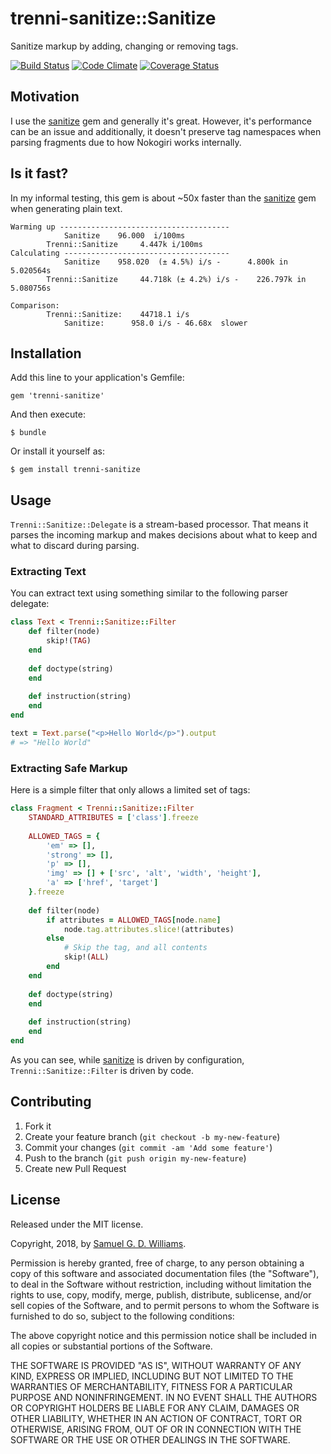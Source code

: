 # trenni-sanitize::Sanitize

Sanitize markup by adding, changing or removing tags. 

[![Build Status](https://secure.travis-ci.org/ioquatix/trenni-sanitize.svg)](http://travis-ci.org/ioquatix/trenni-sanitize)
[![Code Climate](https://codeclimate.com/github/ioquatix/trenni-sanitize.svg)](https://codeclimate.com/github/ioquatix/trenni-sanitize)
[![Coverage Status](https://coveralls.io/repos/ioquatix/trenni-sanitize/badge.svg)](https://coveralls.io/r/ioquatix/trenni-sanitize)

## Motivation

I use the [sanitize] gem and generally it's great. However, it's performance can be an issue and additionally, it doesn't preserve tag namespaces when parsing fragments due to how Nokogiri works internally.

[sanitize]: https://github.com/rgrove/sanitize/

## Is it fast?

In my informal testing, this gem is about ~50x faster than the [sanitize] gem when generating plain text.

```
Warming up --------------------------------------
			Sanitize    96.000  i/100ms
		Trenni::Sanitize     4.447k i/100ms
Calculating -------------------------------------
			Sanitize    958.020  (± 4.5%) i/s -      4.800k in   5.020564s
		Trenni::Sanitize     44.718k (± 4.2%) i/s -    226.797k in   5.080756s

Comparison:
		Trenni::Sanitize:    44718.1 i/s
			Sanitize:      958.0 i/s - 46.68x  slower
```

## Installation

Add this line to your application's Gemfile:

	gem 'trenni-sanitize'

And then execute:

	$ bundle

Or install it yourself as:

	$ gem install trenni-sanitize

## Usage

`Trenni::Sanitize::Delegate` is a stream-based processor. That means it parses the incoming markup and makes decisions about what to keep and what to discard during parsing.

### Extracting Text

You can extract text using something similar to the following parser delegate:

```ruby
class Text < Trenni::Sanitize::Filter
	def filter(node)
		skip!(TAG)
	end
	
	def doctype(string)
	end
	
	def instruction(string)
	end
end

text = Text.parse("<p>Hello World</p>").output
# => "Hello World"
```

### Extracting Safe Markup

Here is a simple filter that only allows a limited set of tags:

```ruby
class Fragment < Trenni::Sanitize::Filter
	STANDARD_ATTRIBUTES = ['class'].freeze
	
	ALLOWED_TAGS = {
		'em' => [],
		'strong' => [],
		'p' => [],
		'img' => [] + ['src', 'alt', 'width', 'height'],
		'a' => ['href', 'target']
	}.freeze
	
	def filter(node)
		if attributes = ALLOWED_TAGS[node.name]
			node.tag.attributes.slice!(attributes)
		else
			# Skip the tag, and all contents
			skip!(ALL)
		end
	end
	
	def doctype(string)
	end
	
	def instruction(string)
	end
end
```

As you can see, while [sanitize] is driven by configuration, `Trenni::Sanitize::Filter` is driven by code.

## Contributing

1. Fork it
2. Create your feature branch (`git checkout -b my-new-feature`)
3. Commit your changes (`git commit -am 'Add some feature'`)
4. Push to the branch (`git push origin my-new-feature`)
5. Create new Pull Request

## License

Released under the MIT license.

Copyright, 2018, by [Samuel G. D. Williams](http://www.codeotaku.com/samuel-williams).

Permission is hereby granted, free of charge, to any person obtaining a copy
of this software and associated documentation files (the "Software"), to deal
in the Software without restriction, including without limitation the rights
to use, copy, modify, merge, publish, distribute, sublicense, and/or sell
copies of the Software, and to permit persons to whom the Software is
furnished to do so, subject to the following conditions:

The above copyright notice and this permission notice shall be included in
all copies or substantial portions of the Software.

THE SOFTWARE IS PROVIDED "AS IS", WITHOUT WARRANTY OF ANY KIND, EXPRESS OR
IMPLIED, INCLUDING BUT NOT LIMITED TO THE WARRANTIES OF MERCHANTABILITY,
FITNESS FOR A PARTICULAR PURPOSE AND NONINFRINGEMENT. IN NO EVENT SHALL THE
AUTHORS OR COPYRIGHT HOLDERS BE LIABLE FOR ANY CLAIM, DAMAGES OR OTHER
LIABILITY, WHETHER IN AN ACTION OF CONTRACT, TORT OR OTHERWISE, ARISING FROM,
OUT OF OR IN CONNECTION WITH THE SOFTWARE OR THE USE OR OTHER DEALINGS IN
THE SOFTWARE.

